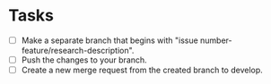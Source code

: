# Tasks

- [ ] Make a separate branch that begins with "issue number-feature/research-description".
- [ ] Push the changes to your branch.
- [ ] Create a new merge request from the created branch to develop.
